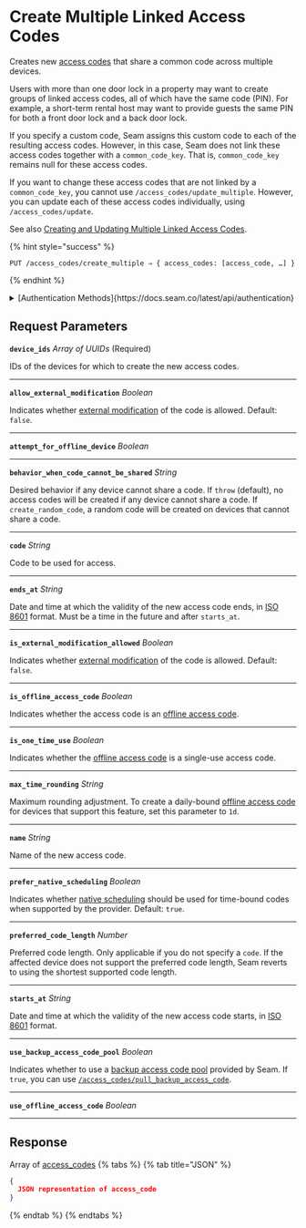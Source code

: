 # Create Multiple Linked Access Codes

Creates new [access codes](https://docs.seam.co/latest/capability-guides/smart-locks/access-codes) that share a common code across multiple devices.

Users with more than one door lock in a property may want to create groups of linked access codes, all of which have the same code (PIN). For example, a short-term rental host may want to provide guests the same PIN for both a front door lock and a back door lock.

If you specify a custom code, Seam assigns this custom code to each of the resulting access codes. However, in this case, Seam does not link these access codes together with a `common_code_key`. That is, `common_code_key` remains null for these access codes.

If you want to change these access codes that are not linked by a `common_code_key`, you cannot use `/access_codes/update_multiple`. However, you can update each of these access codes individually, using `/access_codes/update`.

See also [Creating and Updating Multiple Linked Access Codes](../../capability-guides/smart-locks/access-codes/creating-and-updating-multiple-linked-access-codes.md).

{% hint style="success" %}
```
PUT /access_codes/create_multiple ⇒ { access_codes: [access_code, …] }
```
{% endhint %}

<details>

<summary>[Authentication Methods]{https://docs.seam.co/latest/api/authentication}</summary>

- API key
- Client session token
- Personal access token
  <br>Must also include the `seam-workspace` header in the request.
</details>

## Request Parameters

**`device_ids`** *Array* *of UUIDs* (Required)

IDs of the devices for which to create the new access codes.

---

**`allow_external_modification`** *Boolean*

Indicates whether [external modification](https://docs.seam.co/latest/api/access_codes#external-modification) of the code is allowed. Default: `false`.

---

**`attempt_for_offline_device`** *Boolean*

---

**`behavior_when_code_cannot_be_shared`** *String*

Desired behavior if any device cannot share a code. If `throw` (default), no access codes will be created if any device cannot share a code. If `create_random_code`, a random code will be created on devices that cannot share a code.

---

**`code`** *String*

Code to be used for access.

---

**`ends_at`** *String*

Date and time at which the validity of the new access code ends, in [ISO 8601](https://www.iso.org/iso-8601-date-and-time-format.html) format. Must be a time in the future and after `starts_at`.

---

**`is_external_modification_allowed`** *Boolean*

Indicates whether [external modification](https://docs.seam.co/latest/api/access_codes#external-modification) of the code is allowed. Default: `false`.

---

**`is_offline_access_code`** *Boolean*

Indicates whether the access code is an [offline access code](https://docs.seam.co/latest/capability-guides/smart-locks/access-codes/offline-access-codes).

---

**`is_one_time_use`** *Boolean*

Indicates whether the [offline access code](https://docs.seam.co/latest/capability-guides/smart-locks/access-codes/offline-access-codes) is a single-use access code.

---

**`max_time_rounding`** *String*

Maximum rounding adjustment. To create a daily-bound [offline access code](https://docs.seam.co/latest/capability-guides/smart-locks/access-codes/offline-access-codes) for devices that support this feature, set this parameter to `1d`.

---

**`name`** *String*

Name of the new access code.

---

**`prefer_native_scheduling`** *Boolean*

Indicates whether [native scheduling](https://docs.seam.co/latest/capability-guides/smart-locks/access-codes#native-scheduling) should be used for time-bound codes when supported by the provider. Default: `true`.

---

**`preferred_code_length`** *Number*

Preferred code length. Only applicable if you do not specify a `code`. If the affected device does not support the preferred code length, Seam reverts to using the shortest supported code length.

---

**`starts_at`** *String*

Date and time at which the validity of the new access code starts, in [ISO 8601](https://www.iso.org/iso-8601-date-and-time-format.html) format.

---

**`use_backup_access_code_pool`** *Boolean*

Indicates whether to use a [backup access code pool](https://docs.seam.co/latest/core-concepts/access-codes#backup-access-codes) provided by Seam. If `true`, you can use [`/access_codes/pull_backup_access_code`](../../api-clients/access_codes/pull_backup_access_code.md).

---

**`use_offline_access_code`** *Boolean*

---


## Response

Array of [access\_codes](./)
{% tabs %}
{% tab title="JSON" %}
```json
{
  JSON representation of access_code
}
```
{% endtab %}
{% endtabs %}
